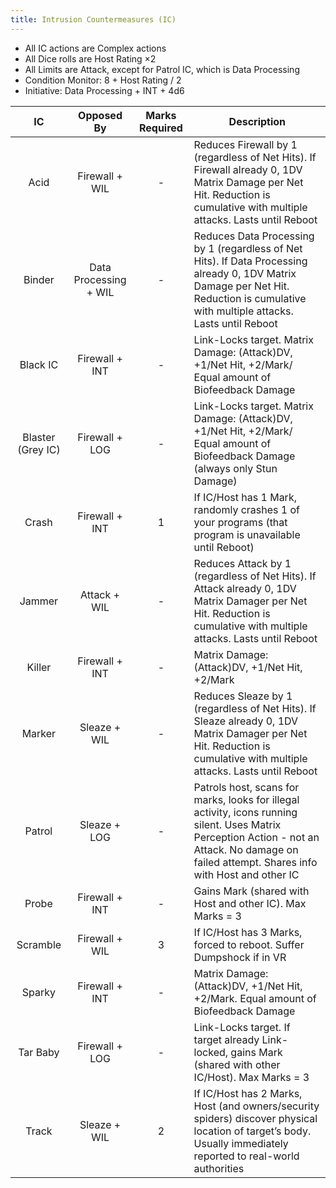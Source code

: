 ```yaml
---
title: Intrusion Countermeasures (IC)
---
```


- All IC actions are Complex actions
- All Dice rolls are Host Rating ×2
- All Limits are Attack, except for Patrol IC, which is Data Processing
- Condition Monitor: 8 + Host Rating / 2
- Initiative: Data Processing + INT + 4d6

|        IC         |      Opposed By       | Marks Required | Description                                                                                                                                                                                        |
|:-----------------:|:---------------------:|:--------------:| -------------------------------------------------------------------------------------------------------------------------------------------------------------------------------------------------- |
|       Acid        |    Firewall + WIL     |       -        | Reduces Firewall by 1 (regardless of Net Hits).  If Firewall already 0, 1DV Matrix Damage per Net Hit.  Reduction is cumulative with multiple attacks.  Lasts until Reboot                         |
|      Binder       | Data Processing + WIL |       -        | Reduces Data Processing by 1 (regardless of Net Hits).  If Data Processing already 0, 1DV Matrix Damage per Net Hit.  Reduction is cumulative with multiple attacks.  Lasts until Reboot           |
|     Black IC      |    Firewall + INT     |       -        | Link-Locks target.  Matrix Damage: (Attack)DV, +1/Net Hit, +2/Mark/  Equal amount of Biofeedback Damage                                                                                            |
| Blaster (Grey IC) |    Firewall + LOG     |       -        | Link-Locks target.  Matrix Damage: (Attack)DV, +1/Net Hit, +2/Mark/  Equal amount of Biofeedback Damage (always only Stun Damage)                                                                  |
|       Crash       |    Firewall + INT     |       1        | If IC/Host has 1 Mark, randomly crashes 1 of your programs (that program is unavailable until Reboot)                                                                                              |
|      Jammer       |     Attack + WIL      |       -        | Reduces Attack by 1 (regardless of Net Hits).  If Attack already 0, 1DV Matrix Damager per Net Hit.  Reduction is cumulative with multiple attacks.  Lasts until Reboot                            |
|      Killer       |    Firewall + INT     |       -        | Matrix Damage: (Attack)DV, +1/Net Hit, +2/Mark                                                                                                                                                     |
|      Marker       |     Sleaze + WIL      |       -        | Reduces Sleaze by 1 (regardless of Net Hits).  If Sleaze already 0, 1DV Matrix Damager per Net Hit.  Reduction is cumulative with multiple attacks.  Lasts until Reboot                            |
|      Patrol       |     Sleaze + LOG      |       -        | Patrols host, scans for marks, looks for illegal activity, icons running silent.  Uses Matrix Perception Action - not an Attack.  No damage on failed attempt.  Shares info with Host and other IC |
|       Probe       |    Firewall + INT     |       -        | Gains Mark (shared with Host and other IC).  Max Marks = 3                                                                                                                                         |
|     Scramble      |    Firewall + WIL     |       3        | If IC/Host has 3 Marks, forced to reboot.  Suffer Dumpshock if in VR                                                                                                                               |
|      Sparky       |    Firewall + INT     |       -        | Matrix Damage: (Attack)DV, +1/Net Hit, +2/Mark.  Equal amount of Biofeedback Damage                                                                                                                |
|     Tar Baby      |    Firewall + LOG     |       -        | Link-Locks target.  If target already Link-locked, gains Mark (shared with other IC/Host).  Max Marks = 3                                                                                          |
|       Track       |     Sleaze + WIL      |       2        | If IC/Host has 2 Marks, Host (and owners/security spiders) discover physical location of target’s body.  Usually immediately reported to real-world authorities                                    |
